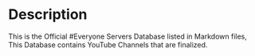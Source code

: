 # Description

This is the Official #Everyone Servers Database listed in Markdown files, This Database contains YouTube Channels that are finalized.
